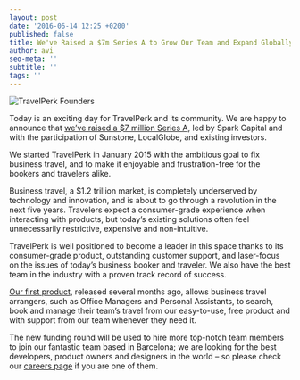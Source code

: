 ```yaml
---
layout: post
date: '2016-06-14 12:25 +0200'
published: false
title: We've Raised a $7m Series A to Grow Our Team and Expand Globally
author: avi
seo-meta: ''
subtitle: ''
tags: ''
---
```

![TravelPerk Founders]({{site.baseurl}}/blog-media/03f11e4d-4018-430e-b47a-c3a25159670f.png)

Today is an exciting day for TravelPerk and its community. We are happy to announce that [we’ve raised a $7 million Series A](http://techcrunch.com/2016/06/09/travelperk-gets-7m-series-a-to-take-the-pain-out-of-booking-business-travel/), led by Spark Capital and with the participation of Sunstone, LocalGlobe, and existing investors.
 
We started TravelPerk in January 2015 with the ambitious goal to fix business travel, and to make it enjoyable and frustration-free for the bookers and travelers alike.
 
Business travel, a $1.2 trillion market, is completely underserved by technology and innovation, and is about to go through a revolution in the next five years. Travelers expect a consumer-grade experience when interacting with products, but today’s existing solutions often feel unnecessarily restrictive, expensive and non-intuitive.
 
TravelPerk is well positioned to become a leader in this space thanks to its consumer-grade product, outstanding customer support, and laser-focus on the issues of today’s business booker and traveler. We also have the best team in the industry with a proven track record of success.
 
[Our first product](http://travelperk.com/), released several months ago, allows business travel arrangers, such as Office Managers and Personal Assistants, to search, book and manage their team’s travel from our easy-to-use, free product and with support from our team whenever they need it.
 
The new funding round will be used to hire more top-notch team members to join our fantastic team based in Barcelona; we are looking for the best developers, product owners and designers in the world – so please check our [careers page](http://travelperk.bamboohr.co.uk/jobs/) if you are one of them.
 
